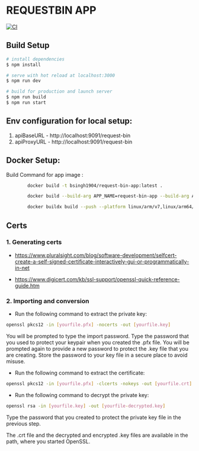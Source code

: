 # REQUESTBIN APP

[![CI](https://github.com/forr-bsingh/request-bin-app/actions/workflows/image.yml/badge.svg?branch=main)](https://github.com/forr-bsingh/request-bin-app/actions/workflows/image.yml)

## **Build Setup**

```bash
# install dependencies
$ npm install

# serve with hot reload at localhost:3000
$ npm run dev

# build for production and launch server
$ npm run build
$ npm run start
```

## **Env configuration for local setup:**

1. apiBaseURL - http://localhost:9091/request-bin
2. apiProxyURL - http://localhost:9091/request-bin

## **Docker Setup:**

Build Command for app image :

```bash
        docker build -t bsingh1904/request-bin-app:latest .

        docker build --build-arg APP_NAME=request-bin-app --build-arg APP_PORT=5000 -t bsingh1904/request-bin-app:latest .

        docker buildx build --push --platform linux/arm/v7,linux/arm64/v8,linux/amd64  --tag bsingh1904/request-bin-app:latest .
```

## **Certs**

### 1. Generating certs

- https://www.pluralsight.com/blog/software-development/selfcert-create-a-self-signed-certificate-interactively-gui-or-programmatically-in-net

- https://www.digicert.com/kb/ssl-support/openssl-quick-reference-guide.htm

### 2. Importing and conversion

- Run the following command to extract the private key:

``` bash
openssl pkcs12 -in [yourfile.pfx] -nocerts -out [yourfile.key]
```

You will be prompted to type the import password. Type the password that you used to protect your keypair when you created the .pfx file. You will be prompted again to provide a new password to protect the .key file that you are creating. Store the password to your key file in a secure place to avoid misuse.

- Run the following command to extract the certificate:

```bash
openssl pkcs12 -in [yourfile.pfx] -clcerts -nokeys -out [yourfile.crt]
```

- Run the following command to decrypt the private key:

```bash
openssl rsa -in [yourfile.key] -out [yourfile-decrypted.key]
```

Type the password that you created to protect the private key file in the previous step.

The .crt file and the decrypted and encrypted .key files are available in the path, where you started OpenSSL.
